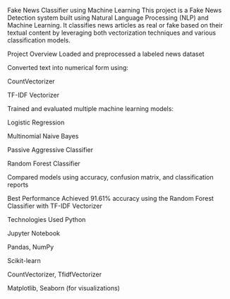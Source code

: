 Fake News Classifier using Machine Learning
This project is a Fake News Detection system built using Natural Language Processing (NLP) and Machine Learning. It classifies news articles as real or fake based on their textual content by leveraging both vectorization techniques and various classification models.

Project Overview
Loaded and preprocessed a labeled news dataset

Converted text into numerical form using:

CountVectorizer

TF-IDF Vectorizer

Trained and evaluated multiple machine learning models:

Logistic Regression

Multinomial Naive Bayes

Passive Aggressive Classifier

Random Forest Classifier

Compared models using accuracy, confusion matrix, and classification reports

 Best Performance
 Achieved 91.61% accuracy using the Random Forest Classifier with TF-IDF Vectorizer

Technologies Used
Python

Jupyter Notebook

Pandas, NumPy

Scikit-learn

CountVectorizer, TfidfVectorizer

Matplotlib, Seaborn (for visualizations)
